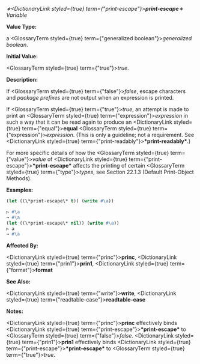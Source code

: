*∗<DictionaryLink styled={true} term={"print-escape"}><b>*print-escape*</b></DictionaryLink>∗ Variable* 



**Value Type:** 



a <GlossaryTerm styled={true} term={"generalized boolean"}><i>generalized boolean</i></GlossaryTerm>. 



**Initial Value:** 



<GlossaryTerm styled={true} term={"true"}><i>true</i></GlossaryTerm>. 



**Description:** 



If <GlossaryTerm styled={true} term={"false"}><i>false</i></GlossaryTerm>, escape characters and *package prefixes* are not output when an expression is printed. 



If <GlossaryTerm styled={true} term={"true"}><i>true</i></GlossaryTerm>, an attempt is made to print an <GlossaryTerm styled={true} term={"expression"}><i>expression</i></GlossaryTerm> in such a way that it can be read again to produce an <DictionaryLink styled={true} term={"equal"}><b>equal</b></DictionaryLink> <GlossaryTerm styled={true} term={"expression"}><i>expression</i></GlossaryTerm>. (This is only a guideline; not a requirement. See <DictionaryLink styled={true} term={"print-readably"}><b>\*print-readably\*</b></DictionaryLink>.) 



For more specific details of how the <GlossaryTerm styled={true} term={"value"}><i>value</i></GlossaryTerm> of <DictionaryLink styled={true} term={"print-escape"}><b>\*print-escape\*</b></DictionaryLink> affects the printing of certain <GlossaryTerm styled={true} term={"type"}><i>types</i></GlossaryTerm>, see Section 22.1.3 (Default Print-Object Methods). 



**Examples:**
```lisp
(let ((\*print-escape\* t)) (write #\a)) 

▷ #\a 
→ #\a 
(let ((\*print-escape\* nil)) (write #\a)) 
▷ a 
→ #\a 
```
**Affected By:** 



<DictionaryLink styled={true} term={"princ"}><b>princ</b></DictionaryLink>, <DictionaryLink styled={true} term={"prin1"}><b>prin1</b></DictionaryLink>, <DictionaryLink styled={true} term={"format"}><b>format</b></DictionaryLink> 



**See Also:** 



<DictionaryLink styled={true} term={"write"}><b>write</b></DictionaryLink>, <DictionaryLink styled={true} term={"readtable-case"}><b>readtable-case</b></DictionaryLink> 



**Notes:** 



<DictionaryLink styled={true} term={"princ"}><b>princ</b></DictionaryLink> effectively binds <DictionaryLink styled={true} term={"print-escape"}><b>\*print-escape\*</b></DictionaryLink> to <GlossaryTerm styled={true} term={"false"}><i>false</i></GlossaryTerm>. <DictionaryLink styled={true} term={"prin1"}><b>prin1</b></DictionaryLink> effectively binds <DictionaryLink styled={true} term={"print-escape"}><b>\*print-escape\*</b></DictionaryLink> to <GlossaryTerm styled={true} term={"true"}><i>true</i></GlossaryTerm>. 